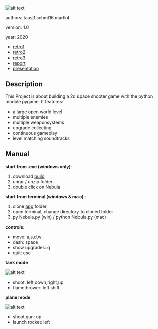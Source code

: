 ![alt text](https://gitlab.ti.bfh.ch/tausj1/project-2-btw7102-nebula/-/raw/master/src/app/content/images/menu/opening.png "Nebula")


authors:    tausj1 schmt16 martk4

version:    1.0

year:       2020


- [retro1](https://gitlab.ti.bfh.ch/tausj1/project-2-btw7102-nebula/-/tree/master/retro_1)
- [retro2](https://gitlab.ti.bfh.ch/tausj1/project-2-btw7102-nebula/-/tree/master/retro_2)
- [retro3](https://gitlab.ti.bfh.ch/tausj1/project-2-btw7102-nebula/-/tree/master/retro_3)
- [report](https://gitlab.ti.bfh.ch/tausj1/project-2-btw7102-nebula/-/tree/master/report)
- [presentation](https://gitlab.ti.bfh.ch/tausj1/project-2-btw7102-nebula/-/tree/master/project%20presentation)

## Description
This Project is about building a 2d space shooter game with the python module pygame. 
It features:

  * a large open world level
  * multiple enemies
  * multiple weaponsystems
  * upgrade collecting
  * continuous gameplay
  * level matching soundtracks
 
## Manual

__start from .exe (windows only)__:
1. download [build](https://gitlab.ti.bfh.ch/tausj1/project-2-btw7102-nebula/-/tree/master/NEBULA%20Game)
2. unrar / unzip folder
3. double click on Nebula

__start from terminal (windows & mac)__ :
1. clone [app](https://gitlab.ti.bfh.ch/tausj1/project-2-btw7102-nebula/-/tree/master/src/app) folder
2. open terminal, change directory to cloned folder
2. py Nebula.py (win) / python Nebula.py (mac)

__controls:__
  * move:           a,s,d,w 
  * dash:           space 
  * show upgrades:  q   
  * quit:           esc   

__tank mode__

![alt text](https://gitlab.ti.bfh.ch/tausj1/project-2-btw7102-nebula/-/raw/master/src/app/content/images/space_ships/space_ship_1_kinetic.png "tank mode spaceship")

  * shoot:          left,down,right,up 
  * flamethrower:   left shift

__plane mode__ 

![alt text](https://gitlab.ti.bfh.ch/tausj1/project-2-btw7102-nebula/-/raw/master/src/app/content/images/space_ships/player_sprite2_kinetic.png "plane mode spaceship")

  * shoot gun:      up 
  * launch rocket:  left 